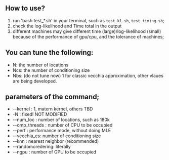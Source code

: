 ## How to use?
1. run 'bash test_*.sh' in your terminal, such as `test_kl.sh`, `test_timing.sh`;
2. check the log-likelihood and Time total in the output
3. different machines may give different time (large)/log-likelihood (small)
   because of the performance of gpu/cpu, and the tolerance of machines;

## You can tune the following:
- N: the number of locations
- Ncs: the number of conditioning size 
- Nbs: (do not tune now) 1 for classic vecchia approximation, other vlaues are being developed.

## parameters of the command;
 - --kernel   :  1, matern kernel, others TBD
 - -N         :  fixed! NOT MODIFIED
 - --num_loc  :  number of locations, such as 180k
 - --omp_threads : number of CPU to be occupied
 - --perf     :  performance mode, without doing MLE
 - --vecchia_cs: number of conditioning size
 - --knn      : nearest neighbor (recommended)
 - --randomoredering: literally
 - --ngpu      : number of GPU to be occupied
